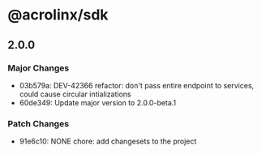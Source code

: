 # @acrolinx/sdk

## 2.0.0

### Major Changes

- 03b579a: DEV-42366 refactor: don't pass entire endpoint to services, could cause circular intializations
- 60de349: Update major version to 2.0.0-beta.1

### Patch Changes

- 91e6c10: NONE chore: add changesets to the project
